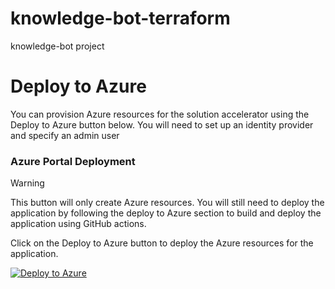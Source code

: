 # knowledge-bot-terraform
knowledge-bot project

# Deploy to Azure

You can provision Azure resources for the solution accelerator using  the Deploy to Azure button below. You will need to set up an identity provider and specify an admin user

### Azure Portal Deployment

> [!WARNING]
> This button will only create Azure resources. You will still need to deploy the application by following the deploy to Azure section to build and deploy the application using GitHub actions.

Click on the Deploy to Azure button to deploy the Azure resources for the application.

[![Deploy to Azure](https://aka.ms/deploytoazurebutton)](https://portal.azure.com/#create/Microsoft.Template/uri/https%3A%2F%2Fraw.githubusercontent.com%2FMobizinc%2Fknowledge-bot-terraform%2Farm%2Farm/armdev.json)
